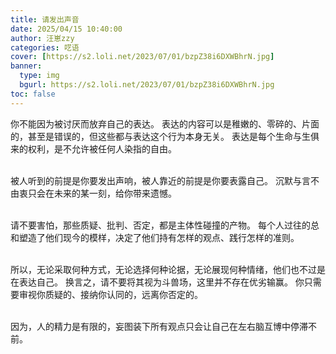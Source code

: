```yaml
---
title: 请发出声音
date: 2025/04/15 10:40:00
author: 汪崽zzy
categories: 呓语
cover: [https://s2.loli.net/2023/07/01/bzpZ38i6DXWBhrN.jpg]
banner: 
  type: img
  bgurl: https://s2.loli.net/2023/07/01/bzpZ38i6DXWBhrN.jpg
toc: false
---
```


你不能因为被讨厌而放弃自己的表达。
表达的内容可以是稚嫩的、零碎的、片面的，甚至是错误的，但这些都与表达这个行为本身无关。
表达是每个生命与生俱来的权利，是不允许被任何人染指的自由。<br><br>

被人听到的前提是你要发出声响，被人靠近的前提是你要表露自己。
沉默与言不由衷只会在未来的某一刻，给你带来遗憾。<br><br>

请不要害怕，那些质疑、批判、否定，都是主体性碰撞的产物。
每个人过往的总和塑造了他们现今的模样，决定了他们持有怎样的观点、践行怎样的准则。<br><br>

所以，无论采取何种方式，无论选择何种论据，无论展现何种情绪，他们也不过是在表达自己。
换言之，请不要将其视为斗兽场，这里并不存在优劣输赢。
你只需要审视你质疑的、接纳你认同的，远离你否定的。<br><br>

因为，人的精力是有限的，妄图装下所有观点只会让自己在左右脑互博中停滞不前。